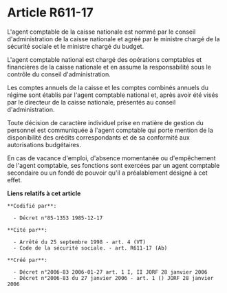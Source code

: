 # Article R611-17

L'agent comptable de la caisse nationale est nommé par le conseil d'administration de la caisse nationale et agréé par le
ministre chargé de la sécurité sociale et le ministre chargé du budget.

L'agent comptable national est chargé des opérations comptables et financières de la caisse nationale et en assume la
responsabilité sous le contrôle du conseil d'administration.

Les comptes annuels de la caisse et les comptes combinés annuels du régime sont établis par l'agent comptable national et,
après avoir été visés par le directeur de la caisse nationale, présentés au conseil d'administration.

Toute décision de caractère individuel prise en matière de gestion du personnel est communiquée à l'agent comptable qui porte
mention de la disponibilité des crédits correspondants et de sa conformité aux autorisations budgétaires.

En cas de vacance d'emploi, d'absence momentanée ou d'empêchement de l'agent comptable, ses fonctions sont exercées par un
agent comptable secondaire ou un fondé de pouvoir qu'il a préalablement désigné à cet effet.

**Liens relatifs à cet article**

	**Codifié par**:

	  - Décret n°85-1353 1985-12-17

	**Cité par**:

	  - Arrêté du 25 septembre 1998 - art. 4 (VT)
	  - Code de la sécurité sociale. - art. R611-17 (Ab)

	**Créé par**:

	  - Décret n°2006-83 2006-01-27 art. 1 I, II JORF 28 janvier 2006
	  - Décret n°2006-83 du 27 janvier 2006 - art. 1 () JORF 28 janvier 2006
